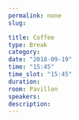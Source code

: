 ```yaml
---
permalink: none
slug:

title: Coffee
type: Break
category:
date: "2018-09-19"
time: "15:45"
time_slot: "15:45"
duration:
room: Pavillon
speakers:
description:
---
```

